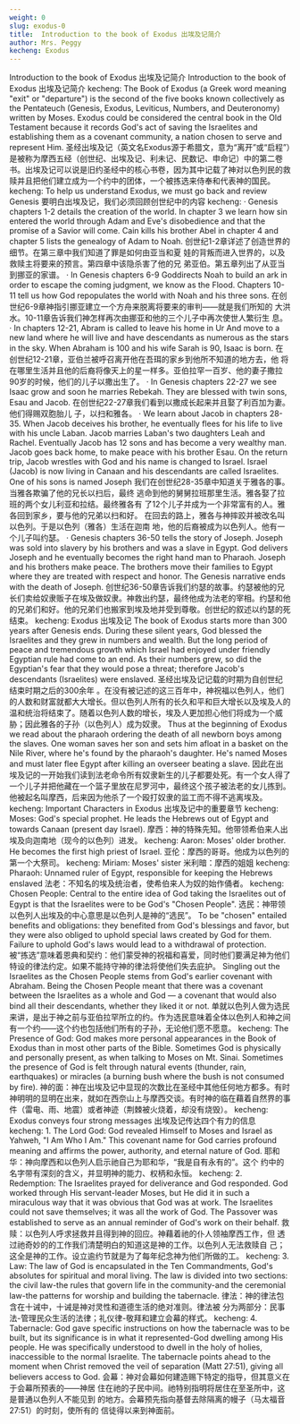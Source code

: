```yaml
---
weight: 0
slug: exodus-0
title:  Introduction to the book of Exodus 出埃及记简介
author: Mrs. Peggy
kecheng: Exodus
---
```

Introduction to the book of Exodus 出埃及记简介
Introduction to the book of Exodus
出埃及记简介
kecheng: The Book of Exodus (a Greek word meaning "exit" or "departure") is the second of the five books known collectively as the Pentateuch (Genesis, Exodus, Leviticus, Numbers, and Deuteronomy) written by Moses. Exodus could be considered the central book in the Old Testament because it records God's act of saving the Israelites and establishing them as a covenant community, a nation chosen to serve and represent Him.
圣经出埃及记（英文名Exodus源于希腊文，意为“离开”或“启程”）是被称为摩西五经（创世纪、出埃及记、利未记、民数记、申命记）中的第二卷书。出埃及记可以说是旧约圣经中的核心书卷，因为其中记载了神对以色列民的救赎并且把他们建立成为一个约中的团体，一个被拣选来侍奉和代表神的国民。
kecheng: To help us understand Exodus, we must go back and review Genesis
要明白出埃及记，我们必须回顾创世纪中的内容
kecheng: ·      Genesis chapters 1-2 details the creation of the world. In chapter 3 we learn how sin entered the world through Adam and Eve's disobedience and that the promise of a Savior will come. Cain kills his brother Abel in chapter 4 and chapter 5 lists the genealogy of Adam to Noah.
            创世纪1-2章详述了创造世界的细节。在第三章中我们知道了罪是如何由亚当和夏            娃的背叛而进入世界的，以及救赎主将要来的预言。第四章中该隐杀害了他的兄           弟亚伯。第五章列出了从亚当到挪亚的家谱。
·      In Genesis chapters 6-9 Goddirects Noah to build an ark in order to escape the coming judgment, we know as the Flood. Chapters 10-11 tell us how God repopulates the world with Noah and his three sons.
            在创世纪6-9章神指引挪亚建立一个方舟来脱离将要来的审判——就是我们所知的  大洪水。10-11章告诉我们神怎样再次由挪亚和他的三个儿子中再次使世人繁衍生                    息。
·      In chapters 12-21, Abram is called to leave his home in Ur And move to a new land where he will live and have descendants as numerous as the stars in the sky. When Abraham is 100 and his wife Sarah is 90, Isaac is born.
      在创世纪12-21章，亚伯兰被呼召离开他在吾珥的家乡到他所不知道的地方去，他              将在哪里生活并且他的后裔将像天上的星一样多。亚伯拉罕一百岁、他的妻子撒拉  90岁的时候，他们的儿子以撒出生了。
·      In Genesis chapters 22-27 we see Isaac grow and soon he marries Rebekah. They are blessed with twin sons, Esau and Jacob.
      在创世纪22-27章我们看到以撒成长起来并且娶了利百加为妻。他们得赐双胞胎儿              子，以扫和雅各。
·      We learn about Jacob in chapters 28-35. When Jacob deceives his brother, he eventually flees for his life to live with his uncle Laban. Jacob marries Laban's two daughters Leah and Rachel. Eventually Jacob has 12 sons and has become a very wealthy man. Jacob goes back home, to make peace with his brother Esau. On the return trip, Jacob wrestles with God  and his name is changed to Israel. Israel (Jacob) is now living in Canaan and his descendants are called Israelites. One of his sons is named Joseph
      我们在创世纪28-35章中知道关于雅各的事。当雅各欺骗了他的兄长以扫后，最终  逃命到他的舅舅拉班那里生活。雅各娶了拉班的两个女儿利亚和拉结。最终雅各有  了12个儿子并成为一个非常富有的人。雅各回到家乡，要与他的兄弟以扫和好。    在回去的路上，雅各与神摔跤并被改名叫以色列。于是以色列（雅各）生活在迦南  地，他的后裔被成为以色列人。他有一个儿子叫约瑟。
·       Genesis chapters 36-50 tells the story of Joseph. Joseph was sold into slavery by his brothers and was a slave in Egypt. God delivers Joseph and he eventually becomes the right hand man to Pharaoh. Joseph and his brothers make peace. The brothers move their families to Egypt where they are treated with respect and honor. The Genesis narrative ends with the death of Joseph.
创世纪36-50章告诉我们约瑟的故事。约瑟被他的兄长们卖给奴隶贩子在埃及做奴隶。神救出约瑟，最终他成为法老的宰相。约瑟和他的兄弟们和好。他的兄弟们也搬家到埃及地并受到尊敬。创世纪的叙述以约瑟的死结束。
kecheng: Exodus
出埃及记
The book of Exodus starts more than 300 years after Genesis ends. During these silent years, God blessed the Israelites and they grew in numbers and wealth. But the long period of peace and tremendous growth which Israel had enjoyed under friendly Egyptian rule had come to an end. As their numbers grew, so did the Egyptian's fear that they would pose a threat; therefore Jacob's descendants (Israelites) were enslaved.
圣经出埃及记记载的时期为自创世纪结束时期之后的300余年  。在没有被记述的这三百年中，神祝福以色列人，他们的人数和财富就都大大增长。但以色列人所有的长久和平和巨大增长以及埃及人的温和统治将结束了。随着以色列人数的增长，埃及人更加担心他们将成为一个威胁；因此雅各的子孙（以色列人）成为奴隶。
Thus at the beginning of Exodus we read about the pharaoh ordering the death of all newborn boys among the slaves. One woman saves her son and sets him afloat in a basket on the Nile River, where he's found by the pharaoh's daughter. He's named Moses and must later flee Egypt after killing an overseer beating a slave.
因此在出埃及记的一开始我们读到法老命令所有奴隶新生的儿子都要处死。有一个女人得了一个儿子并把他藏在一个篮子里放在尼罗河中，最终这个孩子被法老的女儿拣到。他被起名叫摩西，后来因为他杀了一个殴打奴隶的监工而不得不逃离埃及。
kecheng: Important Characters in Exodus
出埃及记中的重要章节
kecheng: Moses: God's special prophet. He leads the Hebrews out of Egypt and towards Canaan (present day Israel).
摩西：神的特殊先知。他带领希伯来人出埃及向迦南地（现今的以色列）进发。
kecheng: Aaron: Moses' older brother. He becomes the first high priest of Israel.
亚伦：摩西的哥哥。他成为以色列的第一个大祭司。
kecheng: Miriam: Moses' sister
米利暗：摩西的姐姐
kecheng: Pharaoh: Unnamed ruler of Egypt, responsible for keeping the Hebrews enslaved
法老：不知名的埃及统治者，使希伯来人为奴的始作俑者。
kecheng: Chosen People: Central to the entire idea of God taking the Israelites out of Egypt is that the Israelites were to be God's "Chosen People".
选民：神带领以色列人出埃及的中心意思是以色列人是神的“选民”。
            To be "chosen" entailed benefits and obligations: they benefited from God's blessings and favor, but they were also obliged to uphold special laws created by God for them. Failure to uphold God's laws would lead to a withdrawal of protection.  
被“拣选”意味着恩典和契约：他们蒙受神的祝福和喜爱，同时他们要满足神为他们特设的律法约定。如果不能持守神的律法将使他们失去庇护。
            Singling out the Israelites as the Chosen People stems from God's earlier covenant with Abraham. Being the Chosen People meant that there was a covenant between the Israelites as a whole and God — a covenant that would also bind all their descendants, whether they liked it or not.
单就以色列人做为选民来讲，是出于神之前与亚伯拉罕所立的约。作为选民意味着全体以色列人和神之间有一个约——这个约也包括他们所有的子孙，无论他们愿不愿意。
kecheng: The Presence of God: God makes more personal appearances in the Book of Exodus than in most other parts of the Bible. Sometimes God is physically and personally present, as when talking to Moses on Mt. Sinai. Sometimes the presence of God is felt through natural events (thunder, rain, earthquakes) or miracles (a burning bush where the bush is not consumed by fire).
神的面：神在出埃及记中显现的次数比在圣经中其他任何地方都多。有时神明明的显明在出来，就如在西奈山上与摩西交谈。有时神的临在藉着自然界的事件（雷电、雨、地震）或者神迹（荆棘被火烧着，却没有烧毁）。
kecheng: Exodus conveys four strong messages
出埃及记传达四个有力的信息
kecheng: 1.     The Lord God: God revealed Himself to Moses and Israel as Yahweh, "I Am Who I Am." This covenant name for God carries profound meaning and affirms the power, authority, and eternal nature of God.
耶和华：神向摩西和以色列人启示祂自己为耶和华，“我是自有永有的”。这个          约中的名字带有深刻的含义，并显明神的能力、权柄和永恒。
kecheng: 2.     Redemption: The Israelites prayed for deliverance and God responded. God worked through His servant-leader Moses, but He did it in such a miraculous way that it was obvious that God was at work. The Israelites could not save themselves; it was all the work of God. The Passover was established to serve as an annual reminder of God's work on their behalf.
救赎：以色列人呼求拯救并且得到神的回应。神藉着祂的仆人领袖摩西工作，但   透过祂奇妙的的工作我们清楚明白的知道这是神的工作。以色列人无法救赎自    己；这全是神的工作。设立逾约节就是为了每年纪念神为他们所做的工。
kecheng: 3.     Law: The law of God is encapsulated in the Ten Commandments, God's absolutes for spiritual and moral living. The law is divided into two sections: the civil law-the rules that govern life in the community-and the ceremonial law-the patterns for worship and building the tabernacle.
律法：神的律法包含在十诫中，十诫是神对灵性和道德生活的绝对准则。律法被              分为两部分：民事法-管理民众生活的法律；礼仪律-敬拜和建立会幕的样式。
kecheng: 4.     Tabernacle: God gave specific instructions on how the tabernacle was to be built, but its significance is in what it represented-God dwelling among His people. He was specifically understood to dwell in the holy of holies, inaccessible to the normal Israelite. The tabernacle points ahead to the moment when Christ removed the veil of separation (Matt 27:51), giving all believers access to God.
会幕：神对会幕如何建造赐下特定的指导，但其意义在于会幕所预表的——神居  住在祂的子民中间。祂特别指明将居住在至圣所中，这是普通以色列人不能见到    的地方。会幕预先指向基督去除隔离的幔子（马太福音27:51）的时刻，使所有的   信徒得以来到神面前。
